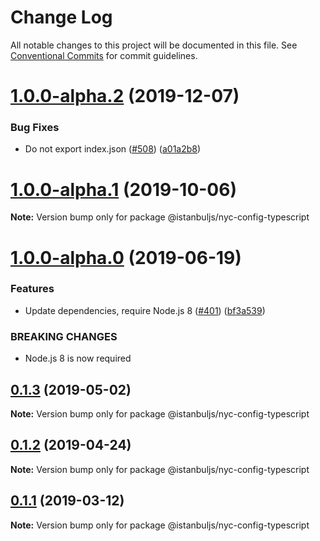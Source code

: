 # Change Log

All notable changes to this project will be documented in this file.
See [Conventional Commits](https://conventionalcommits.org) for commit guidelines.

# [1.0.0-alpha.2](https://github.com/istanbuljs/istanbuljs/compare/@istanbuljs/nyc-config-typescript@1.0.0-alpha.1...@istanbuljs/nyc-config-typescript@1.0.0-alpha.2) (2019-12-07)


### Bug Fixes

* Do not export index.json ([#508](https://github.com/istanbuljs/istanbuljs/issues/508)) ([a01a2b8](https://github.com/istanbuljs/istanbuljs/commit/a01a2b81ec69a829d9ce667b10faea8feab3d671))





# [1.0.0-alpha.1](https://github.com/istanbuljs/istanbuljs/compare/@istanbuljs/nyc-config-typescript@1.0.0-alpha.0...@istanbuljs/nyc-config-typescript@1.0.0-alpha.1) (2019-10-06)

**Note:** Version bump only for package @istanbuljs/nyc-config-typescript





# [1.0.0-alpha.0](https://github.com/istanbuljs/istanbuljs/compare/@istanbuljs/nyc-config-typescript@0.1.3...@istanbuljs/nyc-config-typescript@1.0.0-alpha.0) (2019-06-19)


### Features

* Update dependencies, require Node.js 8 ([#401](https://github.com/istanbuljs/istanbuljs/issues/401)) ([bf3a539](https://github.com/istanbuljs/istanbuljs/commit/bf3a539))


### BREAKING CHANGES

* Node.js 8 is now required





## [0.1.3](https://github.com/istanbuljs/istanbuljs/compare/@istanbuljs/nyc-config-typescript@0.1.2...@istanbuljs/nyc-config-typescript@0.1.3) (2019-05-02)

**Note:** Version bump only for package @istanbuljs/nyc-config-typescript





## [0.1.2](https://github.com/istanbuljs/istanbuljs/compare/@istanbuljs/nyc-config-typescript@0.1.1...@istanbuljs/nyc-config-typescript@0.1.2) (2019-04-24)

**Note:** Version bump only for package @istanbuljs/nyc-config-typescript





## [0.1.1](https://github.com/istanbuljs/istanbuljs/compare/@istanbuljs/nyc-config-typescript@0.1.0...@istanbuljs/nyc-config-typescript@0.1.1) (2019-03-12)

**Note:** Version bump only for package @istanbuljs/nyc-config-typescript
